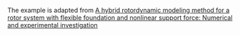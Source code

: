 The example is adapted from [A hybrid rotordynamic modeling method for a rotor system with flexible foundation and nonlinear support force: Numerical and experimental investigation](https://doi.org/10.1016/j.ymssp.2023.110975)
